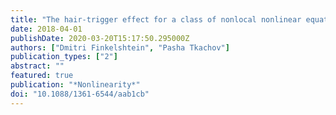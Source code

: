 ```yaml
---
title: "The hair-trigger effect for a class of nonlocal nonlinear equations"
date: 2018-04-01
publishDate: 2020-03-20T15:17:50.295000Z
authors: ["Dmitri Finkelshtein", "Pasha Tkachov"]
publication_types: ["2"]
abstract: ""
featured: true
publication: "*Nonlinearity*"
doi: "10.1088/1361-6544/aab1cb"
---
```


